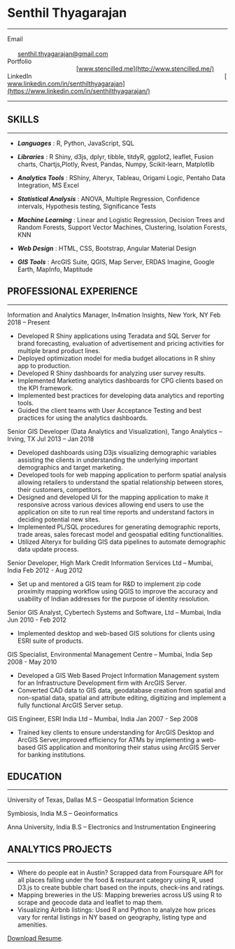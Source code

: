 Senthil Thyagarajan
============
-------------------                -------------------
Email                                                                                                                                       [senthil.thyagarajan@gmail.com](mailto:senthil.thyagarajan@gmail.com)
Portfolio                                                                                                                                                         [www.stencilled.me](http://www.stencilled.me/)
LinkedIn                                                                                                                [www.linkedin.com/in/senthilthyagarajan](https://www.linkedin.com/in/senthilthyagarajan/)
-------------------                -------------------
## SKILLS
---------

- ***Languages*** :           R, Python, JavaScript, SQL

- ***Libraries*** : 	        R Shiny, d3js, dplyr, tibble, titdyR, ggplot2, leaflet, Fusion charts, Chartjs,Plotly, Rvest, Pandas, Numpy, Scikit-learn, Matplotlib

- ***Analytics Tools*** : 		  RShiny, Alteryx, Tableau, Origami Logic, Pentaho Data Integration, MS Excel

- ***Statistical Analysis*** : 			    ANOVA, Multiple Regression, Confidence intervals, Hypothesis testing, Significance Tests

- ***Machine Learning*** : 			    Linear and Logistic Regression, Decision Trees and Random Forests, Support Vector Machines, Clustering, Isolation Forests, KNN

- ***Web Design*** : 			    HTML, CSS, Bootstrap, Angular Material Design

- ***GIS Tools*** : 			    ArcGIS Suite, QGIS, Map Server, ERDAS Imagine, Google Earth, MapInfo, Maptitude

##  PROFESSIONAL EXPERIENCE
---------------------------

Information and Analytics Manager, In4mation Insights, New York, NY                                                   Feb 2018 – Present

- Developed R Shiny applications using Teradata and SQL Server for brand forecasting, evaluation of advertisement and pricing activities for multiple brand product lines.
- Deployed optimization model for media budget allocations in R shiny app to production.
- Developed R Shiny dashboards for analyzing user survey results.
- Implemented Marketing analytics dashboards for CPG clients based on the KPI framework.
- Implemented best practices for developing data analytics and reporting tools.
- Guided the client teams with User Acceptance Testing and best practices for using the analytics dashboards.

Senior GIS Developer (Data Analytics and Visualization), Tango Analytics – Irving, TX                                Jul 2013 – Jan 2018

- Developed dashboards using D3js visualizing demographic variables assisting the clients in understanding the underlying important demographics and target marketing.
- Developed tools for web mapping application to perform spatial analysis allowing retailers to understand the spatial relationship between stores, their customers, competitors.
-  Designed and developed UI for the mapping application to make it responsive across various devices allowing end users to use the application on site to run real time reports and understand factors in deciding potential new sites.
-  Implemented PL/SQL procedures for generating demographic reports, trade areas, sales forecast model and geospatial editing functionalities.
-  Utilized Alteryx for building GIS data pipelines to automate demographic data update process.

Senior Developer, High Mark Credit Information Services Ltd – Mumbai, India                             Feb 2012 - Aug 2012

-  Set up and mentored a GIS team for R&amp;D to implement zip code proximity mapping workflow using QGIS to improve the accuracy and usability of Indian addresses for the purpose of identity resolution.

Senior GIS Analyst, Cybertech Systems and Software, Ltd – Mumbai, India                                        Jun 2010 - Feb 2012

-  Implemented desktop and web-based GIS solutions for clients using ESRI suite of products.

GIS Specialist, Environmental Management Centre – Mumbai, India                                              Sep 2008 - May 2010

-  Developed a GIS Web Based Project Information Management system for an Infrastructure Development firm with ArcGIS Server.
-  Converted CAD data to GIS data, geodatabase creation from spatial and non-spatial data, spatial and attribute editing, digitizing and implement a fully functional ArcGIS Server setup.

GIS Engineer, ESRI India Ltd – Mumbai, India                                                         Jan 2007 - Sep 2008

-  Trained key clients to ensure understanding for ArcGIS Desktop and ArcGIS Server,improved efficiency for ATMs by implementing a web-based GIS application and monitoring their status using ArcGIS Server for banking institutions.

## EDUCATION
------------

University of Texas, Dallas                           M.S – Geospatial Information Science

Symbiosis, India 									  M.S – Geoinformatics

Anna University, India                                B.S – Electronics and Instrumentation Engineering

## ANALYTICS PROJECTS
------------
-  Where do people eat in Austin? Scrapped data from Foursquare API for all places falling under the food & restaurant category
using R, used D3.js to create bubble chart based on the inputs, check-ins and ratings.
-  Mapping breweries in the US: Mapping breweries across US using R to scrape and geocode data and leaflet to map them.
-  Visualizing Airbnb listings: Used R and Python to analyze how prices vary for rental listings in NY based on geography, listing
type and amenities.

<a href="https://s3.amazonaws.com/stencilfiles/SENTHIL_THYAGARAJAN_Resume.pdf" >Download Resume</a>.
